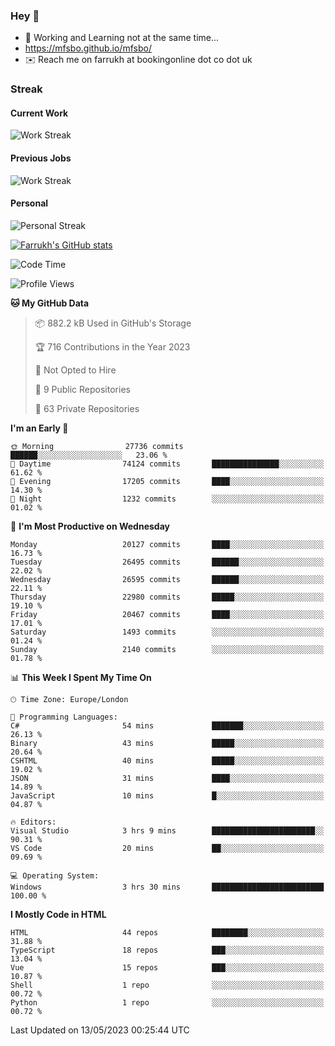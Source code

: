 ### Hey 👋

- 🏃 Working and Learning not at the same time...
- https://mfsbo.github.io/mfsbo/
- ✉️ Reach me on farrukh at bookingonline dot co dot uk

### Streak
#### Current Work
![Work Streak](https://streak-stats.demolab.com/?user=mfsbo)
#### Previous Jobs
![Work Streak](https://streak-stats.demolab.com/?user=farrukhcw)
#### Personal
![Personal Streak](https://streak-stats.demolab.com/?user=farrukhsubhani)

[![Farrukh's GitHub stats](https://github-readme-stats.vercel.app/api?username=mfsbo&hide=stars&count_private=true)](https://github.com/mfsbo/)

<!--START_SECTION:waka-->
![Code Time](http://img.shields.io/badge/Code%20Time-280%20hrs%2027%20mins-blue)

![Profile Views](http://img.shields.io/badge/Profile%20Views-0-blue)

**🐱 My GitHub Data** 

> 📦 882.2 kB Used in GitHub's Storage 
 > 
> 🏆 716 Contributions in the Year 2023
 > 
> 🚫 Not Opted to Hire
 > 
> 📜 9 Public Repositories 
 > 
> 🔑 63 Private Repositories 
 > 
**I'm an Early 🐤** 

```text
🌞 Morning                27736 commits       ██████░░░░░░░░░░░░░░░░░░░   23.06 % 
🌆 Daytime                74124 commits       ███████████████░░░░░░░░░░   61.62 % 
🌃 Evening                17205 commits       ████░░░░░░░░░░░░░░░░░░░░░   14.30 % 
🌙 Night                  1232 commits        ░░░░░░░░░░░░░░░░░░░░░░░░░   01.02 % 
```
📅 **I'm Most Productive on Wednesday** 

```text
Monday                   20127 commits       ████░░░░░░░░░░░░░░░░░░░░░   16.73 % 
Tuesday                  26495 commits       ██████░░░░░░░░░░░░░░░░░░░   22.02 % 
Wednesday                26595 commits       ██████░░░░░░░░░░░░░░░░░░░   22.11 % 
Thursday                 22980 commits       █████░░░░░░░░░░░░░░░░░░░░   19.10 % 
Friday                   20467 commits       ████░░░░░░░░░░░░░░░░░░░░░   17.01 % 
Saturday                 1493 commits        ░░░░░░░░░░░░░░░░░░░░░░░░░   01.24 % 
Sunday                   2140 commits        ░░░░░░░░░░░░░░░░░░░░░░░░░   01.78 % 
```


📊 **This Week I Spent My Time On** 

```text
🕑︎ Time Zone: Europe/London

💬 Programming Languages: 
C#                       54 mins             ███████░░░░░░░░░░░░░░░░░░   26.13 % 
Binary                   43 mins             █████░░░░░░░░░░░░░░░░░░░░   20.64 % 
CSHTML                   40 mins             █████░░░░░░░░░░░░░░░░░░░░   19.02 % 
JSON                     31 mins             ████░░░░░░░░░░░░░░░░░░░░░   14.89 % 
JavaScript               10 mins             █░░░░░░░░░░░░░░░░░░░░░░░░   04.87 % 

🔥 Editors: 
Visual Studio            3 hrs 9 mins        ███████████████████████░░   90.31 % 
VS Code                  20 mins             ██░░░░░░░░░░░░░░░░░░░░░░░   09.69 % 

💻 Operating System: 
Windows                  3 hrs 30 mins       █████████████████████████   100.00 % 
```

**I Mostly Code in HTML** 

```text
HTML                     44 repos            ████████░░░░░░░░░░░░░░░░░   31.88 % 
TypeScript               18 repos            ███░░░░░░░░░░░░░░░░░░░░░░   13.04 % 
Vue                      15 repos            ███░░░░░░░░░░░░░░░░░░░░░░   10.87 % 
Shell                    1 repo              ░░░░░░░░░░░░░░░░░░░░░░░░░   00.72 % 
Python                   1 repo              ░░░░░░░░░░░░░░░░░░░░░░░░░   00.72 % 
```




 Last Updated on 13/05/2023 00:25:44 UTC
<!--END_SECTION:waka-->
<!--
**mfsbo/mfsbo** is a ✨ _special_ ✨ repository because its `README.md` (this file) appears on your GitHub profile.

Here are some ideas to get you started:

- 🔭 I’m currently working on ...
- 🌱 I’m currently learning ...
- 👯 I’m looking to collaborate on ...
- 🤔 I’m looking for help with ...
- 💬 Ask me about ...
- 📫 How to reach me: ...
- 😄 Pronouns: ...
- ⚡ Fun fact: ...
-->
